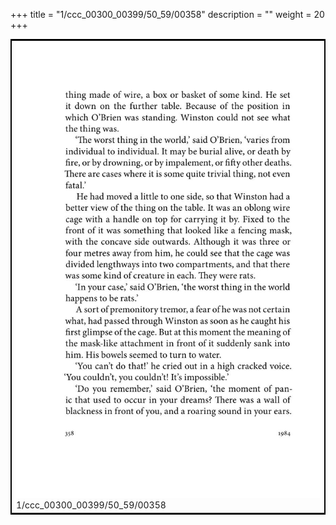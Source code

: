 +++
title = "1/ccc_00300_00399/50_59/00358"
description = ""
weight = 20
+++

<table style="border:2px solid black;max-width:800px;max-height:800px;" 
><tr><td>
<img class="center-fit-jpg"
src="/jpg_/out_jpg_1984__358.jpg">
1/ccc_00300_00399/50_59/00358
</img></td></tr></table>
